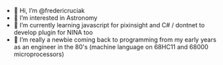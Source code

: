 - 👋 Hi, I’m @fredericruciak
- 👀 I’m interested in Astronomy
- 🌱 I’m currently learning javascript for pixinsight and C# / dontnet to develop plugin for NINA too
- 💞️ I’m really a newbie coming back to programming from my early years as an engineer in the 80's (machine language on 68HC11 and 68000 microprocessors)


<!---
fredericruciak/fredericruciak is a ✨ special ✨ repository because its `README.md` (this file) appears on your GitHub profile.
You can click the Preview link to take a look at your changes.
--->
